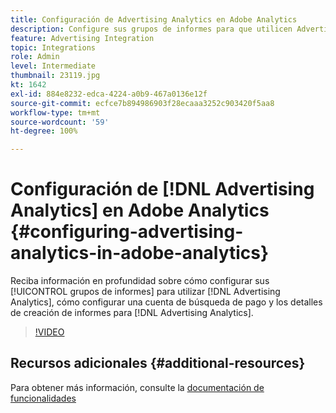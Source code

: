 ```yaml
---
title: Configuración de Advertising Analytics en Adobe Analytics
description: Configure sus grupos de informes para que utilicen Advertising Analytics.
feature: Advertising Integration
topic: Integrations
role: Admin
level: Intermediate
thumbnail: 23119.jpg
kt: 1642
exl-id: 884e8232-edca-4224-a0b9-467a0136e12f
source-git-commit: ecfce7b894986903f28ecaaa3252c903420f5aa8
workflow-type: tm+mt
source-wordcount: '59'
ht-degree: 100%

---
```


# Configuración de [!DNL Advertising Analytics] en Adobe Analytics {#configuring-advertising-analytics-in-adobe-analytics}

Reciba información en profundidad sobre cómo configurar sus [!UICONTROL grupos de informes] para utilizar [!DNL Advertising Analytics], cómo configurar una cuenta de búsqueda de pago y los detalles de creación de informes para [!DNL Advertising Analytics].

>[!VIDEO](https://video.tv.adobe.com/v/23119/?quality=12)

## Recursos adicionales {#additional-resources}

Para obtener más información, consulte la [documentación de funcionalidades](https://experienceleague.adobe.com/docs/analytics/integration/advertising-analytics/overview.html?lang=es)
